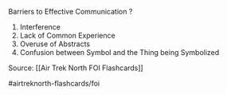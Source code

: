 Barriers to Effective Communication
?
1. Interference
2. Lack of Common Experience
3. Overuse of Abstracts
4. Confusion between Symbol and the Thing being Symbolized
<!--SR:!2022-09-30,1,210-->

Source: [[Air Trek North FOI Flashcards]]

#airtreknorth-flashcards/foi